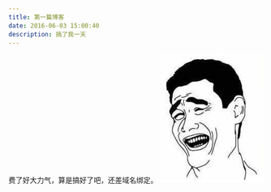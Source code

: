 ```yaml
---
title: 第一篇博客
date: 2016-06-03 15:00:40
description: 搞了我一天
---
```


费了好大力气，算是搞好了吧，还差域名绑定。
![囧](first-blog/embarrassment.png)